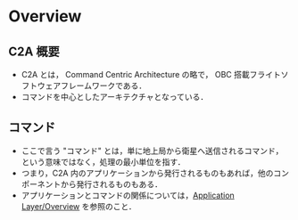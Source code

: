 # Overview

## C2A 概要
- C2A とは， Command Centric Architecture の略で， OBC 搭載フライトソフトウェアフレームワークである．
- コマンドを中心としたアーキテクチャとなっている．

## コマンド
- ここで言う "コマンド" とは，単に地上局から衛星へ送信されるコマンド，という意味ではなく，処理の最小単位を指す．
- つまり，C2A 内のアプリケーションから発行されるものもあれば，他のコンポーネントから発行されるものもある．
- アプリケーションとコマンドの関係については，[Application Layer/Overview](../Application/Overview) を参照のこと．

